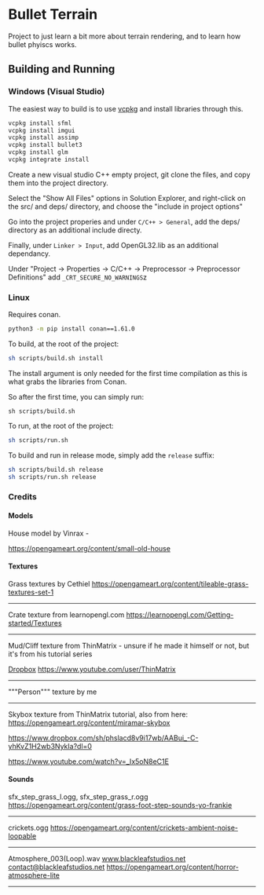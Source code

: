 # Bullet Terrain

Project to just learn a bit more about terrain rendering, and to learn how bullet phyiscs works.

## Building and Running

### Windows (Visual Studio)

The easiest way to build is to use [vcpkg](https://vcpkg.io/en/index.html) and install libraries through this.

```bash
vcpkg install sfml
vcpkg install imgui
vcpkg install assimp
vcpkg install bullet3
vcpkg install glm
vcpkg integrate install
```

Create a new visual studio C++ empty project, git clone the files, and copy them into the project directory.

Select the "Show All Files" options in Solution Explorer, and right-click on the src/ and deps/ directory, and choose the "include in project options"

Go into the project properies and under `C/C++ > General`, add the deps/ directory as an additional include directy.

Finally, under `Linker > Input`, add OpenGL32.lib as an additional dependancy.

Under "Project -> Properties -> C/C++ -> Preprocessor -> Preprocessor Definitions" add `_CRT_SECURE_NO_WARNINGS`z

### Linux

Requires conan.

```sh
python3 -m pip install conan==1.61.0
```

To build, at the root of the project:

```sh
sh scripts/build.sh install
```

The install argument is only needed for the first time compilation as this is what grabs the libraries from Conan.

So after the first time, you can simply run:

```
sh scripts/build.sh
```

To run, at the root of the project:

```sh
sh scripts/run.sh
```

To build and run in release mode, simply add the `release` suffix:

```sh
sh scripts/build.sh release
sh scripts/run.sh release
```

### Credits

#### Models

House model by Vinrax -

https://opengameart.org/content/small-old-house

#### Textures

Grass textures by Cethiel
https://opengameart.org/content/tileable-grass-textures-set-1

---

Crate texture from learnopengl.com
https://learnopengl.com/Getting-started/Textures

---

Mud/Cliff texture from ThinMatrix - unsure if he made it himself or not, but it's from his tutorial series

[Dropbox](https://www.dropbox.com/sh/m8y3g1bh1l64hy8/AAAx9UhizogiLIRDNyWAZ72da?dl=0)
https://www.youtube.com/user/ThinMatrix

---

"""Person""" texture by me

---

Skybox texture from ThinMatrix tutorial, also from here: https://opengameart.org/content/miramar-skybox

https://www.dropbox.com/sh/phslacd8v9i17wb/AABui_-C-yhKvZ1H2wb3NykIa?dl=0

https://www.youtube.com/watch?v=_Ix5oN8eC1E

#### Sounds

sfx_step_grass_l.ogg, sfx_step_grass_r.ogg
https://opengameart.org/content/grass-foot-step-sounds-yo-frankie

---

crickets.ogg
https://opengameart.org/content/crickets-ambient-noise-loopable

---

Atmosphere_003(Loop).wav
www.blackleafstudios.net
contact@blackleafstudios.net
https://opengameart.org/content/horror-atmosphere-lite

---
